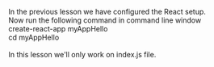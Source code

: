 In the previous lesson we have configured the React setup. <br />
Now run the following command in command line window <br/>
  create-react-app myAppHello<br/>
  cd myAppHello<br/><br/>
In this lesson we'll only work on index.js file.